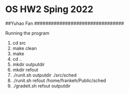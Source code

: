 # OS HW2 Sping 2022
##Yuhao Fan
################################

Running the program
1. cd src
2. make clean
3. make
4. cd ..
5. mkdir outputdir
6. mkdir refout
7. ./runit.sh outputdir ./src/sched 
8. ./runit.sh refout /home/frankeh/Public/sched 
9. ./gradeit.sh refout outputdir